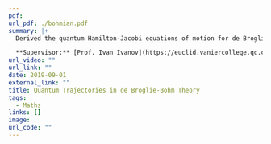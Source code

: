 ```yaml
---
pdf: 
url_pdf: ./bohmian.pdf
summary: |+
  Derived the quantum Hamilton-Jacobi equations of motion for de Broglie-Bohm theory. Numerically generated particle trajectories with recurrent neural networks.

  **Supervisor:** [Prof. Ivan Ivanov](https://euclid.vaniercollege.qc.ca/~iti/)
url_video: ""
url_link: ""
date: 2019-09-01
external_link: ""
title: Quantum Trajectories in de Broglie-Bohm Theory
tags:
  - Maths
links: []
image: 
url_code: ""
---
```

